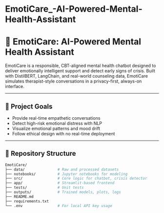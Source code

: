 # EmotiCare_-AI-Powered-Mental-Health-Assistant

# 🤖 EmotiCare: AI-Powered Mental Health Assistant

EmotiCare is a responsible, CBT-aligned mental health chatbot designed to deliver emotionally intelligent support and detect early signs of crisis. Built with DistilBERT, LangChain, and real-world counseling data, EmotiCare simulates therapist-style conversations in a privacy-first, always-on interface.

---

## 🧠 Project Goals

- Provide real-time empathetic conversations
- Detect high-risk emotional distress with NLP
- Visualize emotional patterns and mood drift
- Follow ethical design with no real-time deployment

---

## 📁 Repository Structure

```bash
EmotiCare/
├── data/               # Raw and processed datasets
├── notebooks/          # Jupyter notebooks for modeling
├── src/                # Core logic for chatbot, crisis detector
├── app/                # Streamlit-based frontend
├── tests/              # Unit tests
├── outputs/            # Trained models, plots, logs
├── README.md
├── requirements.txt
└── .env                # For local API key usage
